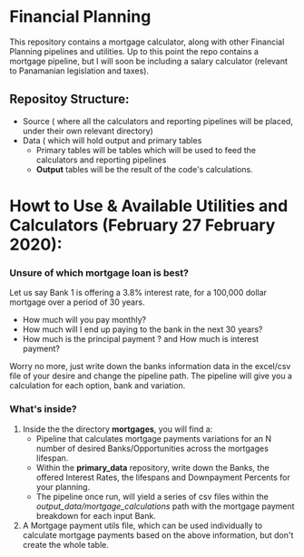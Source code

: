 # Financial Planning 

This repository contains a mortgage calculator, along with other Financial Planning pipelines and utilities. 
Up to this point the repo contains a mortgage pipeline, but I will soon be including a salary calculator (relevant to Panamanian legislation and taxes). 

## Repositoy Structure: 
- Source ( where all the calculators and reporting pipelines will be placed, under their own relevant directory)
- Data ( which will hold output and primary tables
    - Primary tables will be tables which will be used to feed the calculators and reporting pipelines 
    - **Output** tables will be the result of the code's calculations. 

# Howt to Use & Available Utilities and Calculators (February 27 February 2020): 
### Unsure of which mortgage loan is best? 

Let us say Bank 1 is offering a 3.8% interest rate, for a 100,000 dollar mortgage over a period of 30 years. 
- How much will you pay monthly? 
- How much will I end up paying to the bank in the next 30 years?
- How much is the principal payment ? and How much is interest payment? 

Worry no more, just write down the banks information data in the excel/csv file of your desire and change the pipeline path. The pipeline will give you a calculation for each option, bank and variation. 

### What's inside? 
1. Inside the the directory **mortgages**, you will find a: 
      - Pipeline that calculates mortgage payments variations for an N number of desired Banks/Opportunities across the mortgages lifespan. 
      - Within the **primary_data** repository, write down the Banks, the offered Interest Rates, the lifespans and Downpayment Percents for your planning. 
      - The pipeline once run, will yield a series of csv files within the *output_data/mortgage_calculations* path with the mortgage payment breakdown for each input Bank. 
2.  A Mortgage payment utils file, which can be used individually to calculate mortgage payments based on the above information, but don't create the whole table. 
  
 
    

